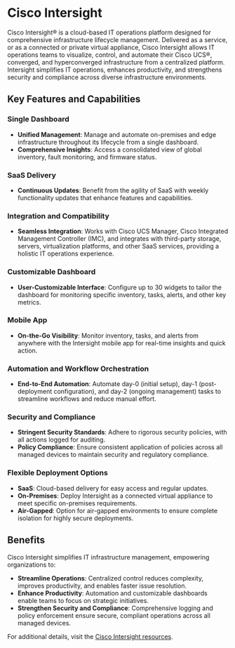 # Cisco Intersight

Cisco Intersight® is a cloud-based IT operations platform designed for comprehensive infrastructure lifecycle management. Delivered as a service, or as a connected or private virtual appliance, Cisco Intersight allows IT operations teams to visualize, control, and automate their Cisco UCS®, converged, and hyperconverged infrastructure from a centralized platform. Intersight simplifies IT operations, enhances productivity, and strengthens security and compliance across diverse infrastructure environments.

## Key Features and Capabilities

### Single Dashboard
- **Unified Management**: Manage and automate on-premises and edge infrastructure throughout its lifecycle from a single dashboard.
- **Comprehensive Insights**: Access a consolidated view of global inventory, fault monitoring, and firmware status.

### SaaS Delivery
- **Continuous Updates**: Benefit from the agility of SaaS with weekly functionality updates that enhance features and capabilities.

### Integration and Compatibility
- **Seamless Integration**: Works with Cisco UCS Manager, Cisco Integrated Management Controller (IMC), and integrates with third-party storage, servers, virtualization platforms, and other SaaS services, providing a holistic IT operations experience.

### Customizable Dashboard
- **User-Customizable Interface**: Configure up to 30 widgets to tailor the dashboard for monitoring specific inventory, tasks, alerts, and other key metrics.

### Mobile App
- **On-the-Go Visibility**: Monitor inventory, tasks, and alerts from anywhere with the Intersight mobile app for real-time insights and quick action.

### Automation and Workflow Orchestration
- **End-to-End Automation**: Automate day-0 (initial setup), day-1 (post-deployment configuration), and day-2 (ongoing management) tasks to streamline workflows and reduce manual effort.

### Security and Compliance
- **Stringent Security Standards**: Adhere to rigorous security policies, with all actions logged for auditing.
- **Policy Compliance**: Ensure consistent application of policies across all managed devices to maintain security and regulatory compliance.

### Flexible Deployment Options
- **SaaS**: Cloud-based delivery for easy access and regular updates.
- **On-Premises**: Deploy Intersight as a connected virtual appliance to meet specific on-premises requirements.
- **Air-Gapped**: Option for air-gapped environments to ensure complete isolation for highly secure deployments.

## Benefits

Cisco Intersight simplifies IT infrastructure management, empowering organizations to:
- **Streamline Operations**: Centralized control reduces complexity, improves productivity, and enables faster issue resolution.
- **Enhance Productivity**: Automation and customizable dashboards enable teams to focus on strategic initiatives.
- **Strengthen Security and Compliance**: Comprehensive logging and policy enforcement ensure secure, compliant operations across all managed devices.

For additional details, visit the [Cisco Intersight resources](https://www.cisco.com/site/uk/en/products/computing/hybrid-cloud-operations/intersight-platform/index.html).
 